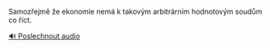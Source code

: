 
Samozřejmě že ekonomie nemá k takovým arbitrárním hodnotovým soudům co říct.

[🔊 Poslechnout audio](/data/7-paragraphs/audio/chapter_48/para_008-Samozejm-e-ekonomie-nem-k-takovm-arbitrrnm.mp3)
